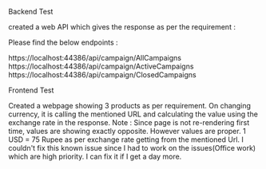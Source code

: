 Backend Test

created a web API which gives the response as per the requirement :

Please find the below endpoints :

https://localhost:44386/api/campaign/AllCampaigns
https://localhost:44386/api/campaign/ActiveCampaigns
https://localhost:44386/api/campaign/ClosedCampaigns


Frontend Test

Created a webpage showing 3 products as per requirement. 
On changing currency, it is calling the mentioned URL and calculating the value using the exchange rate in the response.
Note : Since page is not re-rendering first time, values are showing exactly opposite. However values are proper.
1 USD = 75 Rupee as per exchange rate getting from the mentioned Url.
I couldn't fix this known issue since I had to work on the issues(Office work) which are high priority. I can fix it if I get a day more.


